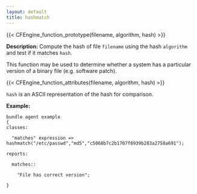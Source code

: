 ```yaml
---
layout: default
title: hashmatch
---
```


{{< CFEngine_function_prototype(filename, algorithm, hash) >}}

**Description:** Compute the hash of file `filename` using the hash `algorithm` and test if it matches `hash`.

This function may be used to determine whether a system has a particular
version of a binary file (e.g. software patch).

{{< CFEngine_function_attributes(filename, algorithm, hash) >}}

`hash` is an ASCII representation of the hash for comparison.

**Example:**

```cf3
bundle agent example
{
classes:

  "matches" expression => hashmatch("/etc/passwd","md5","c5068b7c2b1707f8939b283a2758a691");

reports:

  matches::

    "File has correct version";

}
```
